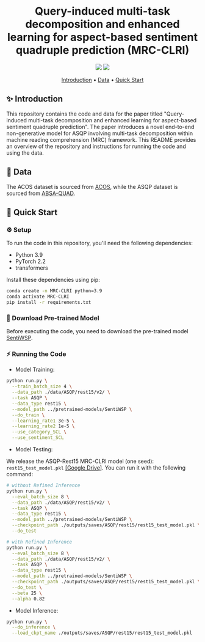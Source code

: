 
<h1 align="center">
Query-induced multi-task decomposition and enhanced learning for aspect-based sentiment quadruple prediction (MRC-CLRI)
</h1>

<div align="center">

![](https://img.shields.io/badge/Task-ASQP-orange)
![](https://img.shields.io/badge/Model-Released-blue)

</div>


<p align="center">
  <a href="#-introduction">Introduction</a> •
  <a href="#-data">Data</a> •
  <a href="#-quick-start">Quick Start</a>
</p>


## ✨ Introduction 
This repository contains the code and data for the paper titled "Query-induced multi-task decomposition and enhanced learning for aspect-based sentiment quadruple prediction". The paper introduces a novel end-to-end non-generative model for ASQP involving multi-task decomposition within machine reading comprehension (MRC) framework. This README provides an overview of the repository and instructions for running the code and using the data.


## 📃 Data
The ACOS dataset is sourced from [ACOS](https://github.com/NUSTM/ACOS/tree/main/data), while the ASQP dataset is sourced from [ABSA-QUAD](https://github.com/IsakZhang/ABSA-QUAD/tree/master/data).


## 🚀 Quick Start

### ⚙️ Setup
To run the code in this repository, you'll need the following dependencies:

- Python 3.9
- PyTorch 2.2
- transformers

Install these dependencies using pip:
```sh
conda create -n MRC-CLRI python=3.9
conda activate MRC-CLRI
pip install -r requirements.txt
```

### 🤖 Download Pre-trained Model
Before executing the code, you need to download the pre-trained model [SentiWSP](https://huggingface.co/shuaifan/SentiWSP/tree/main).

### ⚡️ Running the Code


- Model Training:

```sh
python run.py \
  --train_batch_size 4 \
  --data_path ./data/ASQP/rest15/v2/ \
  --task ASQP \
  --data_type rest15 \
  --model_path ../pretrained-models/SentiWSP \
  --do_train \
  --learning_rate1 3e-5 \
  --learning_rate2 1e-5 \
  --use_category_SCL \
  --use_sentiment_SCL
```


- Model Testing: 

We release the ASQP-Rest15 MRC-CLRI model (one seed): `rest15_test_model.pkl` [[Google Drive]](https://drive.google.com/file/d/14FKfm0TqGbcCwt6gUHgt2LqPLaFkARkF/view?usp=drive_link). You can run it with the following command:

```sh
# without Refined Inference
python run.py \
  --eval_batch_size 8 \
  --data_path ./data/ASQP/rest15/v2/ \
  --task ASQP \
  --data_type rest15 \
  --model_path ../pretrained-models/SentiWSP \
  --checkpoint_path ./outputs/saves/ASQP/rest15/rest15_test_model.pkl \
  --do_test

# with Refined Inference
python run.py \
  --eval_batch_size 8 \
  --data_path ./data/ASQP/rest15/v2/ \
  --task ASQP \
  --data_type rest15 \
  --model_path ../pretrained-models/SentiWSP \
  --checkpoint_path ./outputs/saves/ASQP/rest15/rest15_test_model.pkl \
  --do_test \
  --beta 25 \
  --alpha 0.82
```

- Model Inference:
```sh
python run.py \
  --do_inference \
  --load_ckpt_name ./outputs/saves/ASQP/rest15/rest15_test_model.pkl
```